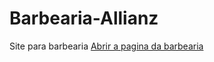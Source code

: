 # Barbearia-Allianz
Site para barbearia
<a href= " https://jvfrango.github.io/html/desafios/Allianz/Principall.html#principal"> Abrir a pagina da barbearia </a>
